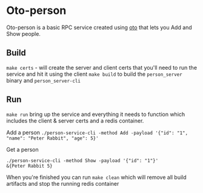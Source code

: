 # Oto-person

Oto-person is a basic RPC service created using [oto](https://github.com/pacedotdev/oto) that lets you Add and Show people. 

## Build

`make certs` - will create the server and client certs that you'll need to run the service and hit it using the client
`make build` to build the `person_server` binary and `person_server-cli`

## Run

`make run` bring up the service and everything it needs to function which includes the client & server certs and a redis container.

Add a person 
`./person-service-cli -method Add -payload '{"id": "1", "name": "Peter Rabbit", "age": 5}'`

Get a person
```
./person-service-cli -method Show -payload '{"id": "1"}'
&{Peter Rabbit 5}
```

When you're finished you can run `make clean` which will remove all build artifacts and stop the running redis container
